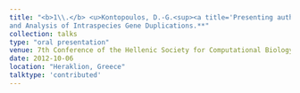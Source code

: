 ```yaml
---
title: "<b>1\\.</b> <u>Kontopoulos, D.-G.<sup><a title='Presenting author'>†</a></sup></u>, and Glykos, N.M. **Pinda: a Web Service for Detection
and Analysis of Intraspecies Gene Duplications.**"
collection: talks
type: "oral presentation"
venue: 7th Conference of the Hellenic Society for Computational Biology and Bioinformatics
date: 2012-10-06
location: "Heraklion, Greece"
talktype: 'contributed'
---
```

